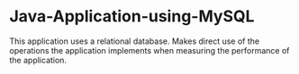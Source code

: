 # Java-Application-using-MySQL
This application uses a relational database. Makes direct use of the operations the application implements when measuring the performance of the application.

